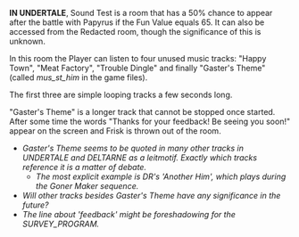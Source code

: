 **IN UNDERTALE**, Sound Test is a room that has a 50% chance to appear after the battle with Papyrus if the <a onclick="loadFile('Fun Events.md')">Fun Value</a> equals 65. It can also be accessed from the <a onclick="loadFile('Redacted.md')">Redacted</a> room, though the significance of this is unknown.

In this room the Player can listen to four unused music tracks: "Happy Town", "Meat Factory", "Trouble Dingle" and finally "<a onclick="loadFile('Doctor W. D. Gaster.md')">Gaster's</a> Theme" (called *mus_st_him* in the game files). 

The first three are simple looping tracks a few seconds long. 

"Gaster's Theme" is a longer track that cannot be stopped once started. After some time the words "Thanks for your feedback! Be seeing you soon!" appear on the screen and Frisk is thrown out of the room.
- _Gaster's Theme seems to be quoted in many other tracks in UNDERTALE and DELTARNE as a leitmotif. Exactly which tracks reference it is a matter of debate._
    - _The most explicit example is DR's 'Another Him', which plays during the <a onclick="loadFile('Goner Maker.md')">Goner Maker sequence</a>._
- _Will other tracks besides Gaster's Theme have any significance in the future?_
- _The line about 'feedback' might be foreshadowing for the <a onclick="loadFile('DEVICE.md')">SURVEY_PROGRAM</a>._
